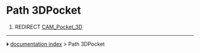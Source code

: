 # Path 3DPocket
1.  REDIRECT [CAM_Pocket_3D](CAM_Pocket_3D.md)



---
⏵ [documentation index](../README.md) > Path 3DPocket
